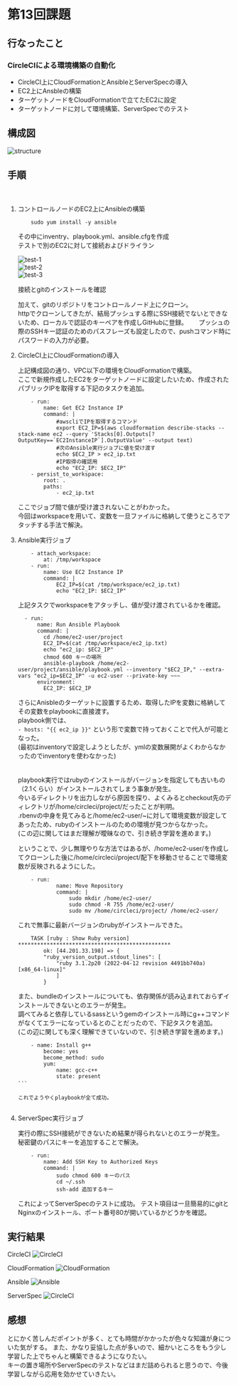 # 第13回課題　　

## 行なったこと  
  
### CircleCIによる環境構築の自動化
- CircleCI上にCloudFormationとAnsibleとServerSpecの導入
- EC2上にAnsbleの構築
- ターゲットノードをCloudFormationで立てたEC2に設定
- ターゲットノードに対して環境構築、ServerSpecでのテスト
  
## 構成図  
  
![structure](image13/lec14-newInstance.drawio.png)  
  
## 手順　　
　　
1. コントロールノードのEC2上にAnsibleの構築
  
    ```
        sudo yum install -y ansible
    ```  
    
    その中にinventry、playbook.yml、ansible.cfgを作成  
    テストで別のEC2に対して接続およびドライラン  
    
    ![test-1](image13/test-connection.png)  
    ![test-2](image13/test-dryrun.png)  
    ![test-3](image13/git-ver-check.png) 
       
    接続とgitのインストールを確認  
      
    加えて、gitのリポジトリをコントロールノード上にクローン。  
    httpでクローンしてきたが、結局プッシュする際にSSH接続でないとできないため、ローカルで認証のキーペアを作成しGitHubに登録。　　
    プッシュの際のSSHキー認証のためのパスフレーズも設定したので、pushコマンド時にパスワードの入力が必要。  
   
2. CircleCI上にCloudFormationの導入  
      
    上記構成図の通り、VPC以下の環境をCloudFormationで構築。  
    ここで新規作成したEC2をターゲットノードに設定したいため、作成されたパブリックIPを取得する下記のタスクを追加。  
      
    ```
        - run:
            name: Get EC2 Instance IP
            command: |
                #awscliでIPを取得するコマンド
                export EC2_IP=$(aws cloudformation describe-stacks --stack-name ec2 --query 'Stacks[0].Outputs[?OutputKey==`EC2InstanceIP`].OutputValue' --output text)
                #次のAnsible実行ジョブに値を受け渡す
                echo $EC2_IP > ec2_ip.txt
                #IP取得の確認用
                echo "EC2_IP: $EC2_IP"
        - persist_to_workspace:
            root: .
            paths:
                - ec2_ip.txt
    ```  
      
    ここでジョブ間で値が受け渡されないことがわかった。  
    今回はworkspaceを用いて、変数を一旦ファイルに格納して使うところでアタッチする手法で解決。  
      

3. Ansible実行ジョブ   
  
    ```
        - attach_workspace:
            at: /tmp/workspace
        - run:
            name: Use EC2 Instance IP
            command: |
                EC2_IP=$(cat /tmp/workspace/ec2_ip.txt) 
                echo "EC2_IP: $EC2_IP"
    ```  
      
    上記タスクでworkspaceをアタッチし、値が受け渡されているかを確認。  
      
    ```
      - run:
          name: Run Ansible Playbook
          command: |
            cd /home/ec2-user/project
            EC2_IP=$(cat /tmp/workspace/ec2_ip.txt)
            echo "ec2_ip: $EC2_IP"
            chmod 600 キーの場所
            ansible-playbook /home/ec2-user/project/ansible/playbook.yml --inventory "$EC2_IP," --extra-vars "ec2_ip=$EC2_IP" -u ec2-user --private-key ~~~
          environment:
            EC2_IP: $EC2_IP
    ```  
      
    さらにAnisbleのターゲットに設置するため、取得したIPを変数に格納してその変数をplaybookに直接渡す。  
    playbook側では、  
    ``` - hosts: "{{ ec2_ip }}" ```
    という形で変数で持っておくことで代入が可能となった。    
    (最初はinventoryで設定しようとしたが、ymlの変数展開がよくわからなかったのでinventoryを使わなかった)   
　　   

    playbook実行ではrubyのインストールがバージョンを指定しても古いもの（2.1くらい）がインストールされてしまう事象が発生。  
    今いるディレクトリを出力しながら原因を探り、よくみるとcheckout先のディレクトリが/home/circleci/project/だったことが判明。  
    .rbenvの中身を見てみると/home/ec2-user/~に対して環境変数が設定してあったため、rubyのインストールのための環境が見つからなかった。  
    (この辺に関してはまだ理解が曖昧なので、引き続き学習を進めます。)  
        
    ということで、少し無理やりな方法ではあるが、/home/ec2-user/を作成してクローンした後に/home/circleci/project/配下を移動させることで環境変数が反映されるようにした。  
     
    ```
        - run:
                name: Move Repository
                command: |
                    sudo mkdir /home/ec2-user/
                    sudo chmod -R 755 /home/ec2-user/
                    sudo mv /home/circleci/project/ /home/ec2-user/
    ```  
    これで無事に最新バージョンのrubyがインストールできた。  
    
    ```
        TASK [ruby : Show Ruby version] ************************************************
            ok: [44.201.33.198] => {
            "ruby_version_output.stdout_lines": [
                "ruby 3.1.2p20 (2022-04-12 revision 4491bb740a) [x86_64-linux]"
                ]
            }
    ```
    
    また、bundleのインストールについても、依存関係が読み込まれておらずインストールできないとのエラーが発生。  
    調べてみると依存しているsassというgemのインストール時にg++コマンドがなくてエラーになっているとのことだったので、下記タスクを追加。  
    (この辺に関しても深く理解できていないので、引き続き学習を進めます。) 

    ```
        - name: Install g++
            become: yes
            become_method: sudo
            yum:
                name: gcc-c++
                state: present
    ``` 　
    
    これでようやくplaybookが全て成功。  
    

4. ServerSpec実行ジョブ  
       
    実行の際にSSH接続ができないため結果が得られないとのエラーが発生。   
    秘密鍵のパスにキーを追加することで解決。  
       
    ```
        - run:
            name: Add SSH Key to Authorized Keys
            command: |
                sudo chmod 600 キーのパス
                cd ~/.ssh
                ssh-add 追加するキー
    ```  

    これによってServerSpecのテストに成功。
    テスト項目は一旦簡易的にgitとNginxのインストール、ポート番号80が開いているかどうかを確認。  
          
    
## 実行結果  
  
CircleCI
![CircleCI](image13/circleci-run.png)  
  
CloudFormation
![CloudFormation](image13/cloudformation.png)  
  
Ansible
![Ansible](image13/ansible-run.png)  
  
ServerSpec
![CircleCI](image13/serverspec-run.png)  
  
  
## 感想  
  
とにかく苦しんだポイントが多く、とても時間がかかったが色々な知識が身についた気がする。 
また、かなり妥協した点が多いので、細かいところをもう少し学習した上でちゃんと構築できるようになりたい。  
キーの置き場所やServerSpecのテストなどはまだ詰められると思うので、今後学習しながら応用を効かせていきたい。  



